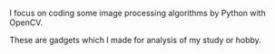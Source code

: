 I focus on coding some image processing algorithms by Python with OpenCV.

These are gadgets which I made for analysis of my study or hobby.
